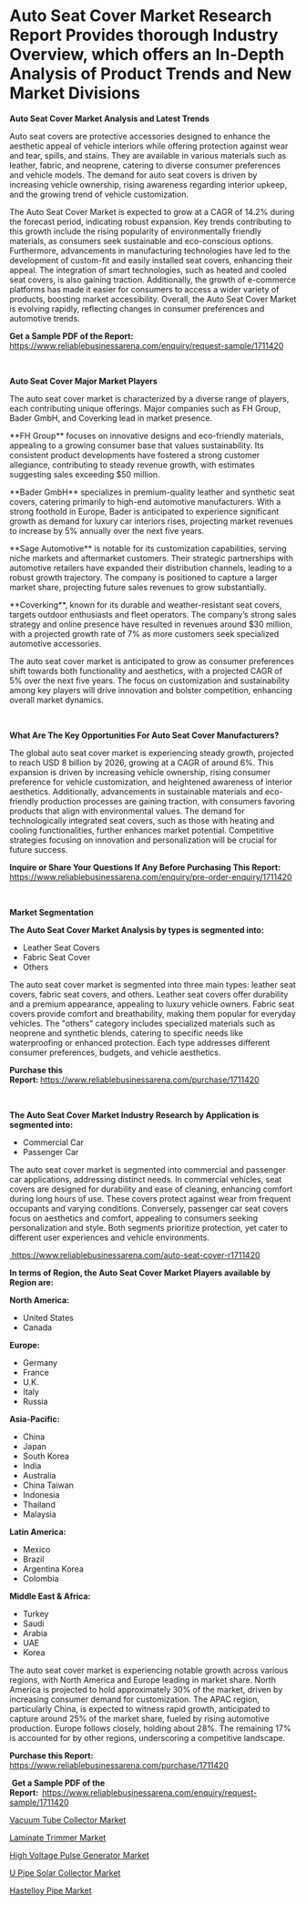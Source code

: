 <p><h1>Auto Seat Cover Market Research Report Provides thorough Industry Overview, which offers an In-Depth Analysis of Product Trends and New Market Divisions</h1></p><p><strong>Auto Seat Cover Market Analysis and Latest Trends</strong></p>
<p><p>Auto seat covers are protective accessories designed to enhance the aesthetic appeal of vehicle interiors while offering protection against wear and tear, spills, and stains. They are available in various materials such as leather, fabric, and neoprene, catering to diverse consumer preferences and vehicle models. The demand for auto seat covers is driven by increasing vehicle ownership, rising awareness regarding interior upkeep, and the growing trend of vehicle customization.</p><p>The Auto Seat Cover Market is expected to grow at a CAGR of 14.2% during the forecast period, indicating robust expansion. Key trends contributing to this growth include the rising popularity of environmentally friendly materials, as consumers seek sustainable and eco-conscious options. Furthermore, advancements in manufacturing technologies have led to the development of custom-fit and easily installed seat covers, enhancing their appeal. The integration of smart technologies, such as heated and cooled seat covers, is also gaining traction. Additionally, the growth of e-commerce platforms has made it easier for consumers to access a wider variety of products, boosting market accessibility. Overall, the Auto Seat Cover Market is evolving rapidly, reflecting changes in consumer preferences and automotive trends.</p></p>
<p><strong>Get a Sample PDF of the Report:&nbsp;</strong> <a href="https://www.reliablebusinessarena.com/enquiry/request-sample/1711420?utm_campaign=1685&utm_medium=2&utm_source=Github&utm_content=ia&utm_term=22102024&utm_id=auto-seat-cover">https://www.reliablebusinessarena.com/enquiry/request-sample/1711420</a></p>
<p>&nbsp;</p>
<p><strong>Auto Seat Cover Major Market Players</strong></p>
<p><p>The auto seat cover market is characterized by a diverse range of players, each contributing unique offerings. Major companies such as FH Group, Bader GmbH, and Coverking lead in market presence. </p><p>**FH Group** focuses on innovative designs and eco-friendly materials, appealing to a growing consumer base that values sustainability. Its consistent product developments have fostered a strong customer allegiance, contributing to steady revenue growth, with estimates suggesting sales exceeding $50 million.</p><p>**Bader GmbH** specializes in premium-quality leather and synthetic seat covers, catering primarily to high-end automotive manufacturers. With a strong foothold in Europe, Bader is anticipated to experience significant growth as demand for luxury car interiors rises, projecting market revenues to increase by 5% annually over the next five years.</p><p>**Sage Automotive** is notable for its customization capabilities, serving niche markets and aftermarket customers. Their strategic partnerships with automotive retailers have expanded their distribution channels, leading to a robust growth trajectory. The company is positioned to capture a larger market share, projecting future sales revenues to grow substantially.</p><p>**Coverking**, known for its durable and weather-resistant seat covers, targets outdoor enthusiasts and fleet operators. The company’s strong sales strategy and online presence have resulted in revenues around $30 million, with a projected growth rate of 7% as more customers seek specialized automotive accessories.</p><p>The auto seat cover market is anticipated to grow as consumer preferences shift towards both functionality and aesthetics, with a projected CAGR of 5% over the next five years. The focus on customization and sustainability among key players will drive innovation and bolster competition, enhancing overall market dynamics.</p></p>
<p>&nbsp;</p>
<p><strong>What Are The Key Opportunities For Auto Seat Cover Manufacturers?</strong></p>
<p><p>The global auto seat cover market is experiencing steady growth, projected to reach USD 8 billion by 2026, growing at a CAGR of around 6%. This expansion is driven by increasing vehicle ownership, rising consumer preference for vehicle customization, and heightened awareness of interior aesthetics. Additionally, advancements in sustainable materials and eco-friendly production processes are gaining traction, with consumers favoring products that align with environmental values. The demand for technologically integrated seat covers, such as those with heating and cooling functionalities, further enhances market potential. Competitive strategies focusing on innovation and personalization will be crucial for future success.</p></p>
<p><strong>Inquire or Share Your Questions If Any Before Purchasing This Report:</strong> <a href="https://www.reliablebusinessarena.com/enquiry/pre-order-enquiry/1711420?utm_campaign=1685&utm_medium=2&utm_source=Github&utm_content=ia&utm_term=22102024&utm_id=auto-seat-cover">https://www.reliablebusinessarena.com/enquiry/pre-order-enquiry/1711420</a></p>
<p>&nbsp;</p>
<p><strong>Market Segmentation</strong></p>
<p><strong>The Auto Seat Cover Market Analysis by types is segmented into:</strong></p>
<p><ul><li>Leather Seat Covers</li><li>Fabric Seat Cover</li><li>Others</li></ul></p>
<p><p>The auto seat cover market is segmented into three main types: leather seat covers, fabric seat covers, and others. Leather seat covers offer durability and a premium appearance, appealing to luxury vehicle owners. Fabric seat covers provide comfort and breathability, making them popular for everyday vehicles. The "others" category includes specialized materials such as neoprene and synthetic blends, catering to specific needs like waterproofing or enhanced protection. Each type addresses different consumer preferences, budgets, and vehicle aesthetics.</p></p>
<p><strong>Purchase this Report:&nbsp;</strong><a href="https://www.reliablebusinessarena.com/purchase/1711420?utm_campaign=1685&utm_medium=2&utm_source=Github&utm_content=ia&utm_term=22102024&utm_id=auto-seat-cover">https://www.reliablebusinessarena.com/purchase/1711420</a></p>
<p>&nbsp;</p>
<p><strong>The Auto Seat Cover Market Industry Research by Application is segmented into:</strong></p>
<p><ul><li>Commercial Car</li><li>Passenger Car</li></ul></p>
<p><p>The auto seat cover market is segmented into commercial and passenger car applications, addressing distinct needs. In commercial vehicles, seat covers are designed for durability and ease of cleaning, enhancing comfort during long hours of use. These covers protect against wear from frequent occupants and varying conditions. Conversely, passenger car seat covers focus on aesthetics and comfort, appealing to consumers seeking personalization and style. Both segments prioritize protection, yet cater to different user experiences and vehicle environments.</p></p>
<p><a href="https://www.reliablebusinessarena.com/auto-seat-cover-r1711420?utm_campaign=1685&utm_medium=2&utm_source=Github&utm_content=ia&utm_term=22102024&utm_id=auto-seat-cover">&nbsp;https://www.reliablebusinessarena.com/auto-seat-cover-r1711420</a></p>
<p><strong>In terms of Region, the Auto Seat Cover Market Players available by Region are:</strong></p>
<p>
    <p> <strong> North America: </strong>
        <ul>
            <li>United States</li>
            <li>Canada</li>
        </ul>
        </p> 
    <p> <strong> Europe: </strong>
        <ul>
            <li>Germany</li>
            <li>France</li>
            <li>U.K.</li>
            <li>Italy</li>
            <li>Russia</li>
        </ul>
        </p> 
    <p> <strong> Asia-Pacific: </strong>
        <ul>
            <li>China</li>
            <li>Japan</li>
            <li>South Korea</li>
            <li>India</li>
            <li>Australia</li>
            <li>China Taiwan</li>
            <li>Indonesia</li>
            <li>Thailand</li>
            <li>Malaysia</li>
        </ul>
        </p> 
    <p> <strong> Latin America: </strong>
        <ul>
            <li>Mexico</li>
            <li>Brazil</li>
            <li>Argentina Korea</li>
            <li>Colombia</li>
        </ul>
        </p> 
    <p> <strong> Middle East & Africa: </strong>
        <ul>
            <li>Turkey</li>
            <li>Saudi</li>
            <li>Arabia</li>
            <li>UAE</li>
            <li>Korea</li>
        </ul>
    </p>
    </p>
<p><p>The auto seat cover market is experiencing notable growth across various regions, with North America and Europe leading in market share. North America is projected to hold approximately 30% of the market, driven by increasing consumer demand for customization. The APAC region, particularly China, is expected to witness rapid growth, anticipated to capture around 25% of the market share, fueled by rising automotive production. Europe follows closely, holding about 28%. The remaining 17% is accounted for by other regions, underscoring a competitive landscape.</p></p>
<p><strong>Purchase this Report: </strong><a href="https://www.reliablebusinessarena.com/purchase/1711420?utm_campaign=1685&utm_medium=2&utm_source=Github&utm_content=ia&utm_term=22102024&utm_id=auto-seat-cover">https://www.reliablebusinessarena.com/purchase/1711420</a></p>
<p>&nbsp;<strong>Get a Sample PDF of the Report:&nbsp;&nbsp;</strong><a href="https://www.reliablebusinessarena.com/enquiry/request-sample/1711420?utm_campaign=1685&utm_medium=2&utm_source=Github&utm_content=ia&utm_term=22102024&utm_id=auto-seat-cover">https://www.reliablebusinessarena.com/enquiry/request-sample/1711420</a></p>
<p><strong></strong></p>
<p><p><a href="https://www.linkedin.com/pulse/vacuum-tube-collector-industry-sector-market-dynamics-future-cm0nf?utm_campaign=1685&utm_medium=2&utm_source=Github&utm_content=ia&utm_term=22102024&utm_id=auto-seat-cover">Vacuum Tube Collector Market</a></p><p><a href="https://github.com/FahadAhmed223/Market-Research-Report-List-1/blob/main/laminate-trimmer-market.md?utm_campaign=1685&utm_medium=2&utm_source=Github&utm_content=ia&utm_term=22102024&utm_id=auto-seat-cover">Laminate Trimmer Market</a></p><p><a href="https://www.linkedin.com/pulse/high-voltage-pulse-generator-market-industry-trends-forecast-0nmqf?utm_campaign=1685&utm_medium=2&utm_source=Github&utm_content=ia&utm_term=22102024&utm_id=auto-seat-cover">High Voltage Pulse Generator Market</a></p><p><a href="https://www.linkedin.com/pulse/exploring-u-pipe-solar-collector-market-strategic-insights-qinvf?utm_campaign=1685&utm_medium=2&utm_source=Github&utm_content=ia&utm_term=22102024&utm_id=auto-seat-cover">U Pipe Solar Collector Market</a></p><p><a href="https://www.linkedin.com/pulse/analyzing-global-hastelloy-pipe-market-growth-prospects-future-1tade?utm_campaign=1685&utm_medium=2&utm_source=Github&utm_content=ia&utm_term=22102024&utm_id=auto-seat-cover">Hastelloy Pipe Market</a></p></p>